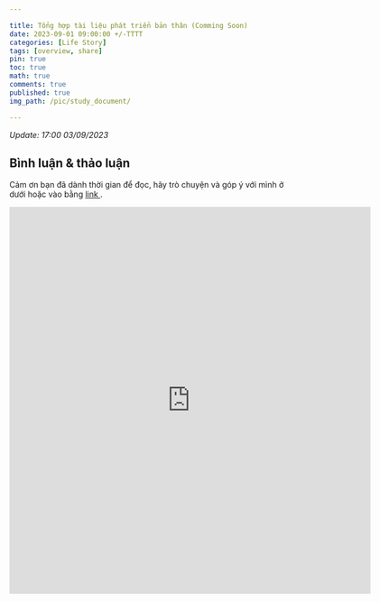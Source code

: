 ```yaml
---

title: Tổng hợp tài liệu phát triển bản thân (Comming Soon)
date: 2023-09-01 09:00:00 +/-TTTT
categories: [Life Story]
tags: [overview, share]
pin: true
toc: true
math: true
comments: true
published: true
img_path: /pic/study_document/

---
```




*Update: 17:00 03/09/2023*


## Bình luận & thảo luận

Cảm ơn bạn đã dành thời gian để đọc, hãy trò chuyện và góp ý với mình ở dưới hoặc vào bằng <a href = "https://forms.gle/ZUrzUFKadCJBAEzaA"> link </a>.

<iframe src="https://docs.google.com/forms/d/e/1FAIpQLSdYX6124QWR49d27Gu08whQH9MhDvXeW9o4KkA-kblLt4URwA/viewform?embedded=true" width="640" height="686" frameborder="0" marginheight="0" marginwidth="0">Đang tải…</iframe>

